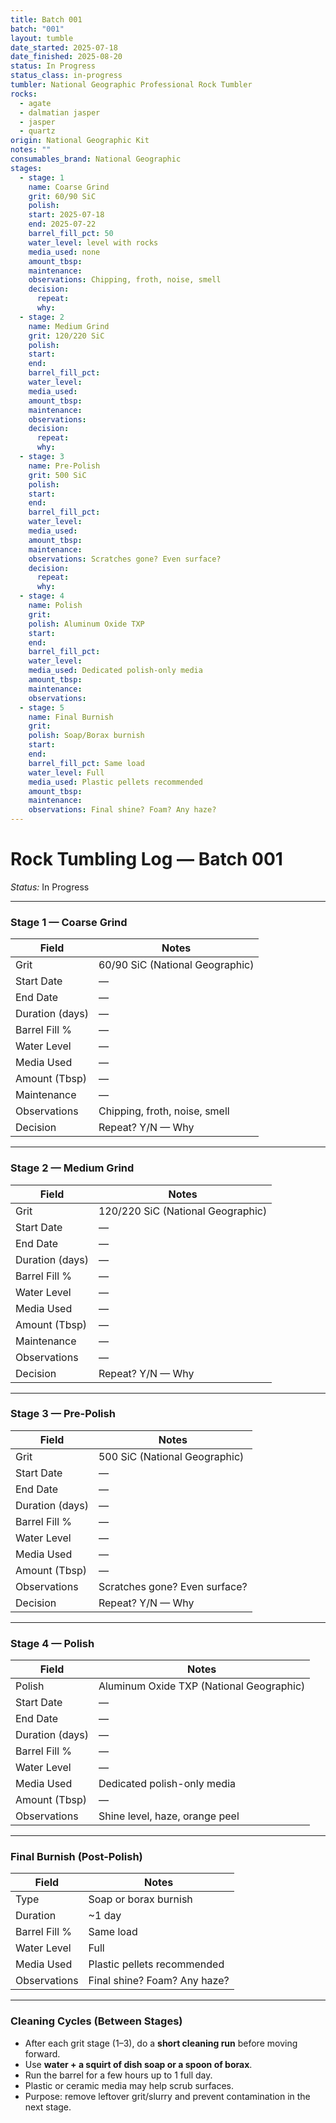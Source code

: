 ```yaml
---
title: Batch 001
batch: "001"
layout: tumble
date_started: 2025-07-18
date_finished: 2025-08-20
status: In Progress
status_class: in-progress
tumbler: National Geographic Professional Rock Tumbler
rocks:
  - agate
  - dalmatian jasper
  - jasper
  - quartz
origin: National Geographic Kit
notes: ""
consumables_brand: National Geographic
stages:
  - stage: 1
    name: Coarse Grind
    grit: 60/90 SiC
    polish:
    start: 2025-07-18
    end: 2025-07-22
    barrel_fill_pct: 50
    water_level: level with rocks
    media_used: none
    amount_tbsp:
    maintenance:
    observations: Chipping, froth, noise, smell
    decision:
      repeat:
      why:
  - stage: 2
    name: Medium Grind
    grit: 120/220 SiC
    polish:
    start:
    end:
    barrel_fill_pct:
    water_level:
    media_used:
    amount_tbsp:
    maintenance:
    observations:
    decision:
      repeat:
      why:
  - stage: 3
    name: Pre-Polish
    grit: 500 SiC
    polish:
    start:
    end:
    barrel_fill_pct:
    water_level:
    media_used:
    amount_tbsp:
    maintenance:
    observations: Scratches gone? Even surface?
    decision:
      repeat:
      why:
  - stage: 4
    name: Polish
    grit:
    polish: Aluminum Oxide TXP
    start:
    end:
    barrel_fill_pct:
    water_level:
    media_used: Dedicated polish-only media
    amount_tbsp:
    maintenance:
    observations:
  - stage: 5
    name: Final Burnish
    grit:
    polish: Soap/Borax burnish
    start:
    end:
    barrel_fill_pct: Same load
    water_level: Full
    media_used: Plastic pellets recommended
    amount_tbsp:
    maintenance:
    observations: Final shine? Foam? Any haze?
---
```



# Rock Tumbling Log — Batch 001

_Status:_ <span class="badge in-progress">In&nbsp;Progress</span>

---

### Stage 1 — Coarse Grind
<div class="tumble">
<table class="tumble-table">
  <thead>
    <tr><th>Field</th><th>Notes</th></tr>
  </thead>
  <tbody>
    <tr><td>Grit</td><td>60/90 SiC (National Geographic)</td></tr>
    <tr><td>Start Date</td><td>—</td></tr>
    <tr><td>End Date</td><td>—</td></tr>
    <tr><td>Duration (days)</td><td>—</td></tr>
    <tr><td>Barrel Fill %</td><td>—</td></tr>
    <tr><td>Water Level</td><td>—</td></tr>
    <tr><td>Media Used</td><td>—</td></tr>
    <tr><td>Amount (Tbsp)</td><td>—</td></tr>
    <tr><td>Maintenance</td><td>—</td></tr>
    <tr><td>Observations</td><td>Chipping, froth, noise, smell</td></tr>
    <tr><td>Decision</td><td>Repeat? Y/N — Why</td></tr>
  </tbody>
</table>
</div>

---

### Stage 2 — Medium Grind
<div class="tumble">
<table class="tumble-table">
  <thead>
    <tr><th>Field</th><th>Notes</th></tr>
  </thead>
  <tbody>
    <tr><td>Grit</td><td>120/220 SiC (National Geographic)</td></tr>
    <tr><td>Start Date</td><td>—</td></tr>
    <tr><td>End Date</td><td>—</td></tr>
    <tr><td>Duration (days)</td><td>—</td></tr>
    <tr><td>Barrel Fill %</td><td>—</td></tr>
    <tr><td>Water Level</td><td>—</td></tr>
    <tr><td>Media Used</td><td>—</td></tr>
    <tr><td>Amount (Tbsp)</td><td>—</td></tr>
    <tr><td>Maintenance</td><td>—</td></tr>
    <tr><td>Observations</td><td>—</td></tr>
    <tr><td>Decision</td><td>Repeat? Y/N — Why</td></tr>
  </tbody>
</table>
</div>

---

### Stage 3 — Pre-Polish
<div class="tumble">
<table class="tumble-table">
  <thead>
    <tr><th>Field</th><th>Notes</th></tr>
  </thead>
  <tbody>
    <tr><td>Grit</td><td>500 SiC (National Geographic)</td></tr>
    <tr><td>Start Date</td><td>—</td></tr>
    <tr><td>End Date</td><td>—</td></tr>
    <tr><td>Duration (days)</td><td>—</td></tr>
    <tr><td>Barrel Fill %</td><td>—</td></tr>
    <tr><td>Water Level</td><td>—</td></tr>
    <tr><td>Media Used</td><td>—</td></tr>
    <tr><td>Amount (Tbsp)</td><td>—</td></tr>
    <tr><td>Observations</td><td>Scratches gone? Even surface?</td></tr>
    <tr><td>Decision</td><td>Repeat? Y/N — Why</td></tr>
  </tbody>
</table>
</div>

---

### Stage 4 — Polish
<div class="tumble">
<table class="tumble-table">
  <thead>
    <tr><th>Field</th><th>Notes</th></tr>
  </thead>
  <tbody>
    <tr><td>Polish</td><td>Aluminum Oxide TXP (National Geographic)</td></tr>
    <tr><td>Start Date</td><td>—</td></tr>
    <tr><td>End Date</td><td>—</td></tr>
    <tr><td>Duration (days)</td><td>—</td></tr>
    <tr><td>Barrel Fill %</td><td>—</td></tr>
    <tr><td>Water Level</td><td>—</td></tr>
    <tr><td>Media Used</td><td>Dedicated polish-only media</td></tr>
    <tr><td>Amount (Tbsp)</td><td>—</td></tr>
    <tr><td>Observations</td><td>Shine level, haze, orange peel</td></tr>
  </tbody>
</table>
</div>

---

### Final Burnish (Post-Polish)
<div class="tumble">
<table class="tumble-table">
  <thead>
    <tr><th>Field</th><th>Notes</th></tr>
  </thead>
  <tbody>
    <tr><td>Type</td><td>Soap or borax burnish</td></tr>
    <tr><td>Duration</td><td>~1 day</td></tr>
    <tr><td>Barrel Fill %</td><td>Same load</td></tr>
    <tr><td>Water Level</td><td>Full</td></tr>
    <tr><td>Media Used</td><td>Plastic pellets recommended</td></tr>
    <tr><td>Observations</td><td>Final shine? Foam? Any haze?</td></tr>
  </tbody>
</table>
</div>

---

### Cleaning Cycles (Between Stages)
- After each grit stage (1–3), do a **short cleaning run** before moving forward.  
- Use **water + a squirt of dish soap or a spoon of borax**.  
- Run the barrel for a few hours up to 1 full day.  
- Plastic or ceramic media may help scrub surfaces.  
- Purpose: remove leftover grit/slurry and prevent contamination in the next stage.
